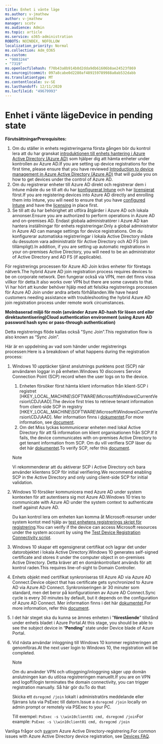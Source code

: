 ```yaml
---
title: Enhet i vänte läge
ms.author: v-jmathew
author: v-jmathew
manager: scotv
ms.audience: Admin
ms.topic: article
ms.service: o365-administration
ROBOTS: NOINDEX, NOFOLLOW
localization_priority: Normal
ms.collection: Adm_O365
ms.custom:
- "9003244"
- "7319"
ms.openlocfilehash: f70b43a8b914b0d2dda9db61606b8ae24523f869
ms.sourcegitcommit: 097a8cabe0d2280af489159789988a0ab532dabb
ms.translationtype: MT
ms.contentlocale: sv-SE
ms.lasthandoff: 12/11/2020
ms.locfileid: "49679993"
---
```

# <a name="device-in-pending-state"></a><span data-ttu-id="b7e46-102">Enhet i vänte läge</span><span class="sxs-lookup"><span data-stu-id="b7e46-102">Device in pending state</span></span>

<span data-ttu-id="b7e46-103">**Förutsättningar**</span><span class="sxs-lookup"><span data-stu-id="b7e46-103">**Prerequisites:**</span></span>

1. <span data-ttu-id="b7e46-104">Om du ställer in enhets registreringarna första gången bör du kontrol lera att du har granskat [introduktionen till enhets hantering i Azure Active Directory (Azure AD)](https://docs.microsoft.com/azure/active-directory/devices/overview?WT.mc_id=Portal-Microsoft_Azure_Support) som hjälper dig att hämta enheter under kontrollen av Azure AD.</span><span class="sxs-lookup"><span data-stu-id="b7e46-104">If you are setting up device registrations for the first time, please ensure that you have reviewed [Introduction to device management in Azure Active Directory (Azure AD)](https://docs.microsoft.com/azure/active-directory/devices/overview?WT.mc_id=Portal-Microsoft_Azure_Support) that will guide you on how to get devices under the control of Azure AD.</span></span>
2. <span data-ttu-id="b7e46-105">Om du registrerar enheter till Azure AD direkt och registrerar dem i Intune måste du se till att du har [konfigurerat Intune](https://docs.microsoft.com/mem/intune/enrollment/device-enrollment?WT.mc_id=Portal-Microsoft_Azure_Support) och har [licensierat](https://docs.microsoft.com/mem/intune/fundamentals/licenses-assign?WT.mc_id=Portal-Microsoft_Azure_Support) först.</span><span class="sxs-lookup"><span data-stu-id="b7e46-105">If you are registering devices into Azure AD directly and enrolling them into Intune, you will need to ensure that you have [configured Intune](https://docs.microsoft.com/mem/intune/enrollment/device-enrollment?WT.mc_id=Portal-Microsoft_Azure_Support) and have the [licensing](https://docs.microsoft.com/mem/intune/fundamentals/licenses-assign?WT.mc_id=Portal-Microsoft_Azure_Support) in place first.</span></span>
3. <span data-ttu-id="b7e46-106">Se till att du har behörighet att utföra åtgärder i Azure AD och lokala annonser.</span><span class="sxs-lookup"><span data-stu-id="b7e46-106">Ensure you are authorized to perform operations in Azure AD and on-premises AD.</span></span> <span data-ttu-id="b7e46-107">Endast globala administratörer i Azure AD kan hantera inställningar för enhets registreringar.</span><span class="sxs-lookup"><span data-stu-id="b7e46-107">Only a global administrator in Azure AD can manage settings for device registrations.</span></span> <span data-ttu-id="b7e46-108">Om du konfigurerar automatiska registreringar i lokala Active Directory måste du dessutom vara administratör för Active Directory och AD FS (om tillämpligt).</span><span class="sxs-lookup"><span data-stu-id="b7e46-108">In addition, if you are setting up automatic registrations in your on-premises Active Directory, you will need to be an administrator of Active Directory and AD FS (if applicable).</span></span>

<span data-ttu-id="b7e46-109">För registrerings processen för Azure AD Join krävs enheter för företags nätverk.</span><span class="sxs-lookup"><span data-stu-id="b7e46-109">The hybrid Azure AD join registration process requires devices to be on corporate network.</span></span> <span data-ttu-id="b7e46-110">Den fungerar också via VPN, men det finns vissa villkor för detta.</span><span class="sxs-lookup"><span data-stu-id="b7e46-110">It also works over VPN but there are some caveats to that.</span></span> <span data-ttu-id="b7e46-111">Vi har hört att kunder behöver hjälp med att felsöka registrerings processen för Azure AD Join under andra arbets förhållanden.</span><span class="sxs-lookup"><span data-stu-id="b7e46-111">We have heard customers needing assistance with troubleshooting the hybrid Azure AD join registration process under remote work circumstances.</span></span>

<span data-ttu-id="b7e46-112">**Molnbaserad miljö för moln (använder Azure AD-hash för lösen ord eller direktautentisering)**</span><span class="sxs-lookup"><span data-stu-id="b7e46-112">**Cloud authentication environment (using Azure AD password hash sync or pass-through authentication)**</span></span>

<span data-ttu-id="b7e46-113">Detta registrerings flöde kallas också "Sync Join".</span><span class="sxs-lookup"><span data-stu-id="b7e46-113">This registration flow is also known as “Sync Join”.</span></span>

<span data-ttu-id="b7e46-114">Här är en uppdelning av vad som händer under registrerings processen:</span><span class="sxs-lookup"><span data-stu-id="b7e46-114">Here is a breakdown of what happens during the registration process:</span></span>

1. <span data-ttu-id="b7e46-115">Windows 10 upptäcker tjänst anslutnings punktens post (SCP) när användaren loggar in på enheten.</span><span class="sxs-lookup"><span data-stu-id="b7e46-115">Windows 10 discovers Service Connection Point (SCP) record when the user logs on to the device.</span></span>

    1. <span data-ttu-id="b7e46-116">Enheten försöker först hämta klient information från klient-SCP i registret [HKEY_LOCAL_MACHINE\SOFTWARE\Microsoft\Windows\CurrentVersion\CDJ\AAD].</span><span class="sxs-lookup"><span data-stu-id="b7e46-116">The device first tries to retrieve tenant information from client-side SCP in registry [HKEY_LOCAL_MACHINE\SOFTWARE\Microsoft\Windows\CurrentVersion\CDJ\AAD].</span></span> <span data-ttu-id="b7e46-117">Mer information finns i [dokumentet](https://docs.microsoft.com/azure/active-directory/devices/hybrid-azuread-join-control).</span><span class="sxs-lookup"><span data-stu-id="b7e46-117">For more information, see [document](https://docs.microsoft.com/azure/active-directory/devices/hybrid-azuread-join-control).</span></span>
    1. <span data-ttu-id="b7e46-118">Om det Miss lyckas kommunicerar enheten med lokal Active Directory för att få information om klient organisationen från SCP.</span><span class="sxs-lookup"><span data-stu-id="b7e46-118">If it fails, the device communicates with on-premises Active Directory to get tenant information from SCP.</span></span> <span data-ttu-id="b7e46-119">Om du vill verifiera SCP läser du det här [dokumentet](https://docs.microsoft.com/azure/active-directory/devices/hybrid-azuread-join-manual#configure-a-service-connection-point).</span><span class="sxs-lookup"><span data-stu-id="b7e46-119">To verify SCP, refer this [document](https://docs.microsoft.com/azure/active-directory/devices/hybrid-azuread-join-manual#configure-a-service-connection-point).</span></span>

    > [!NOTE]
    > <span data-ttu-id="b7e46-120">Vi rekommenderar att du aktiverar SCP i Active Directory och bara använder klientens SCP för initial verifiering.</span><span class="sxs-lookup"><span data-stu-id="b7e46-120">We recommend enabling SCP in the Active Directory and only using client-side SCP for initial validation.</span></span>

2. <span data-ttu-id="b7e46-121">Windows 10 försöker kommunicera med Azure AD under system kontexten för att autentisera sig mot Azure AD.</span><span class="sxs-lookup"><span data-stu-id="b7e46-121">Windows 10 tries to communicate with Azure AD under the system context to authenticate itself against Azure AD.</span></span>

    <span data-ttu-id="b7e46-122">Du kan kontrol lera om enheten kan komma åt Microsoft-resurser under system kontot med hjälp av [test enhetens registrerings skript för registrering](https://gallery.technet.microsoft.com/Test-Device-Registration-3dc944c0).</span><span class="sxs-lookup"><span data-stu-id="b7e46-122">You can verify if the device can access Microsoft resources under the system account by using the [Test Device Registration Connectivity script](https://gallery.technet.microsoft.com/Test-Device-Registration-3dc944c0).</span></span>

3. <span data-ttu-id="b7e46-123">Windows 10 skapar ett egensignerat certifikat och lagrar det under datorobjektet i lokala Active Directory.</span><span class="sxs-lookup"><span data-stu-id="b7e46-123">Windows 10 generates self-signed certificate and stores it under the computer object in on-premises Active Directory.</span></span> <span data-ttu-id="b7e46-124">Detta kräver att en domänkontrollant används för att kontrol raden.</span><span class="sxs-lookup"><span data-stu-id="b7e46-124">This requires line-of-sight to Domain Controller.</span></span>

4. <span data-ttu-id="b7e46-125">Enhets objekt med certifikat synkroniseras till Azure AD via Azure AD Connect.</span><span class="sxs-lookup"><span data-stu-id="b7e46-125">Device object that has certificate gets synchronized to Azure AD via Azure AD Connect.</span></span> <span data-ttu-id="b7e46-126">Synkroniseringen är 30 minuter som standard, men det beror på konfigurationen av Azure AD Connect.</span><span class="sxs-lookup"><span data-stu-id="b7e46-126">Sync cycle is every 30 minutes by default, but it depends on the configuration of Azure AD Connect.</span></span> <span data-ttu-id="b7e46-127">Mer information finns i det här [dokumentet](https://docs.microsoft.com/azure/active-directory/hybrid/how-to-connect-sync-configure-filtering#organizational-unitbased-filtering).</span><span class="sxs-lookup"><span data-stu-id="b7e46-127">For more information, refer this [document](https://docs.microsoft.com/azure/active-directory/hybrid/how-to-connect-sync-configure-filtering#organizational-unitbased-filtering).</span></span>

5. <span data-ttu-id="b7e46-128">I det här steget ska du kunna se ämnes enheten i "**förestående**" tillstånd under enhets bladet i Azure Portal.</span><span class="sxs-lookup"><span data-stu-id="b7e46-128">At this stage, you should be able to see the subject device in “**Pending**” state under Device blade of Azure Portal.</span></span>

6. <span data-ttu-id="b7e46-129">Vid nästa användar inloggning till Windows 10 kommer registreringen att genomföras.</span><span class="sxs-lookup"><span data-stu-id="b7e46-129">At the next user login to Windows 10, the registration will be completed.</span></span>

    > [!NOTE]
    > <span data-ttu-id="b7e46-130">Om du använder VPN och utloggning/inloggning säger upp domän anslutningen kan du utlösa registreringen manuellt.</span><span class="sxs-lookup"><span data-stu-id="b7e46-130">If you are on VPN and logoff/login terminates the domain connectivity, you can trigger registration manually.</span></span> <span data-ttu-id="b7e46-131">Så här gör du:</span><span class="sxs-lookup"><span data-stu-id="b7e46-131">To do that:</span></span>
    >
    > <span data-ttu-id="b7e46-132">Skicka ett `dsregcmd /join` lokalt i administratörs meddelande eller fjärrans luta via PsExec till datorn.</span><span class="sxs-lookup"><span data-stu-id="b7e46-132">Issue a `dsregcmd /join` locally on admin prompt or remotely via PSExec to your PC.</span></span>
    >
    > <span data-ttu-id="b7e46-133">Till exempel: `PsExec -s \\win10client01 cmd, dsregcmd /join`</span><span class="sxs-lookup"><span data-stu-id="b7e46-133">For example: `PsExec -s \\win10client01 cmd, dsregcmd /join`</span></span>

<span data-ttu-id="b7e46-134">Vanliga frågor och [svar](https://docs.microsoft.com/azure/active-directory/devices/faq)om Azure Active Directory-registrering.</span><span class="sxs-lookup"><span data-stu-id="b7e46-134">For common issues with Azure Active Directory device registration, see [Devices FAQ](https://docs.microsoft.com/azure/active-directory/devices/faq).</span></span>
